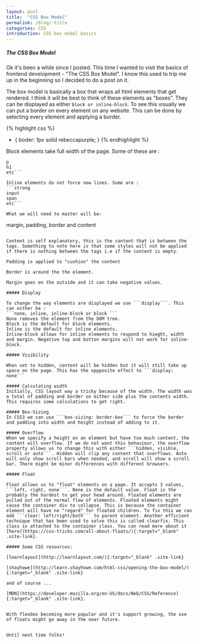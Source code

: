 ```yaml
---
layout: post
title:  "CSS Box Model"
permalink: /blog/:title
categories: CSS
introduction: CSS box model basics
---
```


##### The CSS Box Model

Ok it's been a while since I posted. This time I wanted to visit the basics of frontend development - "The CSS Box Model". I know this used to trip me up in the beginning so I decided to do a post on it.

The box model is basically a box that wraps all html elements that get rendered. I think it will be best to think of these elements as "boxes". They can be displayed as either ```block or inline-block```. To see this visually we can put a border on every element on any website. This can be done by selecting every element and applying a border.

{% highlight css %}
* {
	boder: 1px solid rebeccapurple;
}
{% endhighlight %}


Block elements take full width of the page. Some of these are :
```div
p
h1
etc```

Inline elements do not force new lines. Some are :
```strong
input
span
etc```

What we will need to master will be:
```
margin, padding, border and content
```

Content is self explanatory, this is the content that is between the tags. Something to note here is that some styles will not be applied if there is nothing between the tags i.e if the content is empty.

Padding is applied to "cushion" the content

Border is around the the element.

Margin goes on the outside and it can take negative values.

##### Display

To change the way elements are displayed we use ```display```. This can either be :
```none, inline, inline-block or block ```
None removes the element from the DOM tree.
Block is the default for block elements.
Inline is the default for inline elements.
Inline-block allows for inline elements to respond to hieght, width and margin. Negative top and botton margins will not work for inline-block.

##### Visibility

When set to hidden, content will be hidden but it will still take up space on the page. This has the oppposite effect to ```display: none```

##### Calculating width
Initially, CSS layout way a tricky because of the width. The width was a total of padding and border on either side plus the contents width. This requires some calculations to get right.

##### Box-Sizing
In CSS3 we can use ```box-sizing: border-box``` to force the border and padding into width and height instead of adding to it.

##### Overflow
When we specify a height on an element but have too much content, the content will overflow. If we do not want this behaviour, the overflow property allows us to change this with either ```hidden, visible, scroll or auto```. Hidden will clip any content that overflows. Auto will only show scroll bars when needed, and scroll will show a scroll bar. There might be minor differences with different browsers.

##### Float

Float allows us to "float" elements on a page. It accepts 3 values, ```left, right, none```. None is the default value. Float is the probably the hardest to get your head around. Floated elements are pulled out of the normal flow of elements. Floated elements might cause the container div to collapse. This is because the container element will have no "regard" for floated children. To fix this we can add ```clear: left/right/both``` to parent element. Another efficient technique that has been used to solve this is called clearfix. This class is attached to the container class. You can read more about it [here](https://css-tricks.com/all-about-floats/){:target="_blank" .site-link}.

##### Some CSS resources:

[learnlayout](http://learnlayout.com/){:target="_blank" .site-link}

[shayhowe](http://learn.shayhowe.com/html-css/opening-the-box-model/){:target="_blank" .site-link}

and of course ...

[MDN](https://developer.mozilla.org/en-US/docs/Web/CSS/Reference){:target="_blank" .site-link}.


With flexbox becoming more popular and it's support growing, the use of floats might go away in the near future.


Until next time folks!